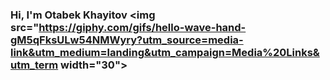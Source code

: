 ### Hi, I'm Otabek Khayitov <img src="https://giphy.com/gifs/hello-wave-hand-gM5qFksULw54NMWyry?utm_source=media-link&utm_medium=landing&utm_campaign=Media%20Links&utm_term width="30">
